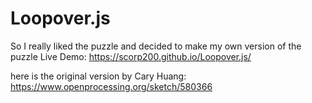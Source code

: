 # Loopover.js

So I really liked the puzzle and decided to make my own version of the puzzle
Live Demo:
<https://scorp200.github.io/Loopover.js/>

here is the original version by Cary Huang:
<https://www.openprocessing.org/sketch/580366>
